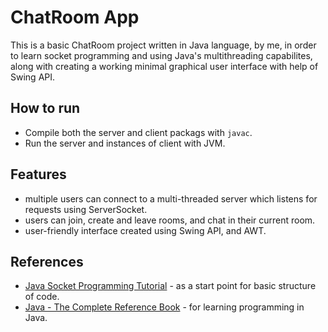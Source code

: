 # ChatRoom App
This is a basic ChatRoom project written in Java language, by me, in order to learn socket programming and using Java's multithreading capabilites, along with creating a working minimal graphical user interface with help of Swing API.

## How to run
- Compile both the server and client packags with `javac`.
- Run the server and instances of client with JVM.

## Features
- multiple users can connect to a multi-threaded server which listens for requests using ServerSocket.
- users can join, create and leave rooms, and chat in their current room.
- user-friendly interface created using Swing API, and AWT.

## References
- [Java Socket Programming Tutorial](https://www.youtube.com/watch?v=gLfuZrrfKes) - as a start point for basic structure of code.
- [Java - The Complete Reference Book](https://www.accessengineeringlibrary.com/content/book/9781260463415) - for learning programming in Java.
